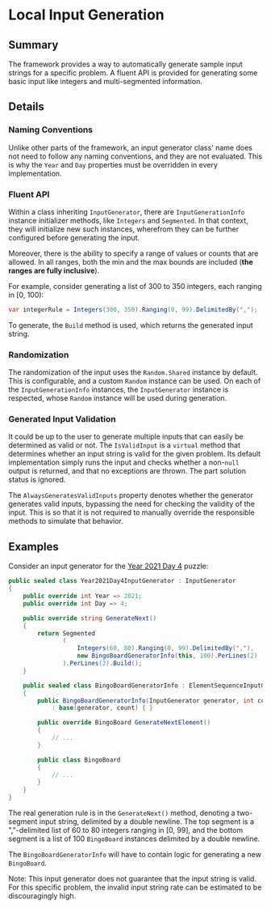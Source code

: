 # Local Input Generation

## Summary

The framework provides a way to automatically generate sample input strings for a specific problem. A fluent API is provided for generating some basic input like integers and multi-segmented information.

## Details

### Naming Conventions

Unlike other parts of the framework, an input generator class' name does not need to follow any naming conventions, and they are not evaluated. This is why the `Year` and `Day` properties must be overridden in every implementation.

### Fluent API

Within a class inheriting `InputGenerator`, there are `InputGenerationInfo` instance initializer methods, like `Integers` and `Segmented`. In that context, they will initialize new such instances, wherefrom they can be further configured before generating the input.

Moreover, there is the ability to specify a range of values or counts that are allowed. In all ranges, both the min and the max bounds are included (**the ranges are fully inclusive**).

For example, consider generating a list of 300 to 350 integers, each ranging in [0, 100):

```csharp
var integerRule = Integers(300, 350).Ranging(0, 99).DelimitedBy(",");
```

To generate, the `Build` method is used, which returns the generated input string.

### Randomization

The randomization of the input uses the `Random.Shared` instance by default. This is configurable, and a custom `Random` instance can be used. On each of the `InputGenerationInfo` instances, the `InputGenerator` instance is respected, whose `Random` instance will be used during generation.

### Generated Input Validation

It could be up to the user to generate multiple inputs that can easily be determined as valid or not. The `IsValidInput` is a `virtual` method that determines whether an input string is valid for the given problem. Its default implementation simply runs the input and checks whether a non-`null` output is returned, and that no exceptions are thrown. The part solution status is ignored.

The `AlwaysGeneratesValidInputs` property denotes whether the generator generates valid inputs, bypassing the need for checking the validity of the input. This is so that it is not required to manually override the responsible methods to simulate that behavior.

## Examples

Consider an input generator for the [Year 2021 Day 4](https://adventofcode.com/2021/day/4) puzzle:
```csharp
public sealed class Year2021Day4InputGenerator : InputGenerator
{
    public override int Year => 2021;
    public override int Day => 4;

    public override string GenerateNext()
    {
        return Segmented
               (
                   Integers(60, 80).Ranging(0, 99).DelimitedBy(","),
                   new BingoBoardGeneratorInfo(this, 100).PerLines(2)
               ).PerLines(2).Build();
    }

    public sealed class BingoBoardGeneratorInfo : ElementSequenceInputGenerationInfo<BingoBoardGeneratorInfo.BingoBoard>
    {
        public BingoBoardGeneratorInfo(InputGenerator generator, int count)
            : base(generator, count) { }

        public override BingoBoard GenerateNextElement()
        {
            // ...
        }

        public class BingoBoard
        {
            // ...
        }
    }
}
```

The real generation rule is in the `GenerateNext()` method, denoting a two-segment input string, delimited by a double newline. The top segment is a ","-delimited list of 60 to 80 integers ranging in [0, 99], and the bottom segment is a list of 100 `BingoBoard` instances delimited by a double newline.

The `BingoBoardGeneratorInfo` will have to contain logic for generating a new `BingoBoard`.

Note: This input generator does not guarantee that the input string is valid. For this specific problem, the invalid input string rate can be estimated to be discouragingly high.